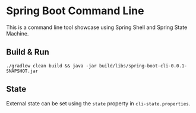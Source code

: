 # Spring Boot Command Line

This is a command line tool showcase using Spring Shell and Spring State Machine.

## Build & Run

`./gradlew clean build && java -jar build/libs/spring-boot-cli-0.0.1-SNAPSHOT.jar`

## State

External state can be set using the `state` property in `cli-state.properties`.